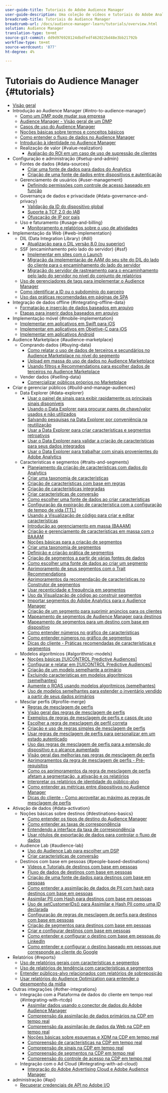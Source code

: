 ```yaml
---
user-guide-title: Tutoriais do Adobe Audience Manager
user-guide-description: Uma coleção de vídeos e tutoriais do Adobe Analytics.
breadcrumb-title: Tutoriais do Audience Manager
breadcrumb-url: /docs/audience-manager-learn/tutorials/overview.html
solution: Audience Manager
translation-type: tm+mt
source-git-commit: dd9d976928124dbdfedf462022bd48e3bb21792b
workflow-type: tm+mt
source-wordcount: '877'
ht-degree: 4%

---
```



# Tutoriais do Audience Manager {#tutorials}

+ [Visão geral](overview.md)
+ Introdução ao Audience Manager {#intro-to-audience-manager}
   + [Como um DMP pode mudar sua empresa](intro-to-audience-manager/how-a-dmp-can-change-your-business.md)
   + [Audience Manager - Visão geral de um DMP](intro-to-audience-manager/audience-manager-overview-of-a-dmp.md)
   + [Casos de uso do Audience Manager](intro-to-audience-manager/audience-manager-use-cases.md)
   + [Noções básicas sobre termos e conceitos básicos](intro-to-audience-manager/understanding-basic-terms-and-concepts-in-audience-manager.md)
   + [Como entender o fluxo de dados no Audience Manager](intro-to-audience-manager/understanding-the-data-flow-in-audience-manager.md)
   + [Introdução à identidade no Audience Manager](intro-to-audience-manager/introduction-to-identity-in-audience-manager.md)
   + Realização de valor {#value-realization}
      + [Avaliação do ROI em um caso de uso de supressão de clientes](intro-to-audience-manager/value-realization/measuring-roi-in-a-customer-suppression-use-case.md)
+ Configuração e administração {#setup-and-admin}
   + Fontes de dados {#data-sources}
      + [Criar uma fonte de dados para dados do Analytics](setup-and-admin/data-sources/create-a-data-source-for-analytics-data.md)
      + [Criação de uma fonte de dados entre dispositivos e autenticação](setup-and-admin/data-sources/creating-a-cross-device-data-source-and-authenticating.md)
   + Gerenciamento de usuários {#user-management}
      + [Definindo permissões com controle de acesso baseado em função](setup-and-admin/user-management/setting-permissions-with-role-based-access-control.md)
   + Governança de dados e privacidade {#data-governance-and-privacy}
      + [Validação da ID do dispositivo global](setup-and-admin/data-governance-and-privacy/global-device-id-validation.md)
      + [Suporte à TCF 2.0 do IAB](setup-and-admin/data-governance-and-privacy/iab-tcf-support.md)
      + [Ofuscação de IP por país](setup-and-admin/data-governance-and-privacy/ip-obfuscation-by-country.md)
   + Uso e faturamento {#usage-and-billing}
      + [Monitoramento e relatórios sobre o uso de atividades](setup-and-admin/usage-and-billing/monitoring-and-reporting-on-activity-usage.md)
+ Implementação da Web {#web-implementation}
   + DIL (Data Integration Library) {#dil}
      + [Atualização para o DIL versão 8.0 (ou superior)](web-implementation/dil/updating-to-dil-version-8-0-or-greater.md)
   + SSF (encaminhamento pelo lado do servidor) {#ssf}
      + [Implementar em sites com o Launch](https://docs.adobe.com/content/help/en/experience-cloud/implementing-in-websites-with-launch/index.html)
      + [Migração da implementação de AAM do seu site do DIL do lado do cliente para o encaminhamento do lado do servidor](web-implementation/ssf/migrating-your-site-implementation-from-client-side-dil-to-server-side-forwarding.md)
      + [Migração do servidor de rastreamento para o encaminhamento pelo lado do servidor no nível do conjunto de relatórios](web-implementation/ssf/migrating-from-tracking-server-to-report-suite-level-server-side-forwarding.md)
   + [Uso de gerenciadores de tags para implementar o Audience Manager](web-implementation/using-tag-managers-to-implement-audience-manager.md)
   + [Como identificar a ID ou o subdomínio do parceiro](web-implementation/how-to-identify-your-partner-id-or-subdomain.md)
   + [Uso das práticas recomendadas em páginas de SPA](web-implementation/using-best-practices-on-spa-pages-when-sending-data-to-aam.md)
+ Integração de dados offline {#integrating-offline-data}
   + [Formatação e inserção de dados baseados em arquivo](integrating-offline-data/formatting-and-ingesting-file-based-data.md)
   + [Etapas para inserir dados baseados em arquivo](integrating-offline-data/steps-for-ingesting-file-based-data.md)
+ Implementação móvel {#mobile-implementation}
   + [Implementar em aplicativos em Swift para iOS](https://docs.adobe.com/content/help/en/experience-cloud/implementing-in-mobile-ios-swift-apps-with-launch/index.html)
   + [Implementar em aplicativos em Objetive-C para iOS](https://docs.adobe.com/content/help/en/experience-cloud/implementing-in-mobile-ios-objective-c-apps-with-launch/index.html)
   + [Implementar em aplicativos Android](https://docs.adobe.com/content/help/en/experience-cloud/implementing-in-mobile-android-apps-with-launch/index.html)
+ Audience Marketplace {#audience-marketplace}
   + Comprando dados {#buying-data}
      + [Como relatar o uso de dados de terceiros e secundários no Audience Marketplace no nível do segmento](audience-marketplace/buying-data/reporting-2nd-and-3rd-party-data-usage-in-the-audience-marketplace-at-the-segment-level.md)
      + [Upload em massa do uso de dados no Audience Marketplace](audience-marketplace/buying-data/bulk-uploading-data-usage-into-the-audience-marketplace.md)
      + [Usando filtros e Recommendations para escolher dados de terceiros no Audience Marketplace](audience-marketplace/buying-data/using-filters-and-recommendations-to-choose-3rd-party-data-in-audience-marketplace.md)
   + Vender dados {#selling-data}
      + [Comercializar públicos próprios no Marketplace](audience-marketplace/selling-data/commercialize-owned-audiences-on-marketplace.md)
+ Criar e gerenciar públicos {#build-and-manage-audiences}
   + Data Explorer {#data-explorer}
      + [Usar o painel de sinais para exibir rapidamente os principais sinais disponíveis](build-and-manage-audiences/data-explorer/using-the-signals-dashboard-to-quickly-view-top-available-signals.md)
      + [Usando o Data Explorer para procurar pares de chave/valor usados e não utilizados](build-and-manage-audiences/data-explorer/using-data-explorer-to-search-for-used-and-unused-key-value-pairs.md)
      + [Salvando pesquisas na Data Explorer por conveniência na reutilização](build-and-manage-audiences/data-explorer/saving-searches-in-data-explorer-for-convenience-in-re-use.md)
      + [Usar a Data Explorer para criar características e segmentos retroativos](build-and-manage-audiences/data-explorer/using-data-explorer-to-create-retroactive-traits-and-segments.md)
      + [Usar o Data Explorer para validar a criação de características para seus dados integrados](build-and-manage-audiences/data-explorer/using-data-explorer-to-validate-trait-creation-for-your-onboarded-data.md)
      + [Usar o Data Explorer para trabalhar com sinais provenientes do Adobe Analytics](build-and-manage-audiences/data-explorer/using-data-explorer-to-work-with-signals-coming-from-adobe-analytics.md)
   + Características e segmentos {#traits-and-segments}
      + [Planejamento da criação de características com dados do Analytics](build-and-manage-audiences/traits-and-segments/planning-trait-creation-from-analytics-data.md)
      + [Criar uma taxonomia de características](build-and-manage-audiences/traits-and-segments/creating-a-trait-taxonomy.md)
      + [Criação de características com base em regras](build-and-manage-audiences/traits-and-segments/creating-rule-based-traits.md)
      + [Criação de características integradas](build-and-manage-audiences/traits-and-segments/creating-onboarded-traits.md)
      + [Criar características de conversão](build-and-manage-audiences/traits-and-segments/creating-conversion-traits.md)
      + [Como escolher uma fonte de dados ao criar características](build-and-manage-audiences/traits-and-segments/choosing-a-data-source-when-creating-traits.md)
      + [Configuração da expiração de característica com a configuração de tempo de vida (TTL)](build-and-manage-audiences/traits-and-segments/configuring-trait-expiration-with-the-time-to-live-ttl-setting.md)
      + [Usando a Visualização de código para criar e editar características](build-and-manage-audiences/traits-and-segments/using-code-view-to-create-and-edit-traits.md)
      + [Introdução ao gerenciamento em massa (BAAAM)](build-and-manage-audiences/traits-and-segments/introduction-to-bulk-management-baaam.md)
      + [Criação e gerenciamento de características em massa com o BAAAM](build-and-manage-audiences/traits-and-segments/creating-and-managing-traits-in-bulk-with-baaam.md)
      + [Noções básicas para a criação de segmentos](build-and-manage-audiences/traits-and-segments/the-basics-of-creating-segments.md)
      + [Criar uma taxonomia de segmentos](build-and-manage-audiences/traits-and-segments/creating-a-segment-taxonomy.md)
      + [Definição e criação prática de segmentos](build-and-manage-audiences/traits-and-segments/practical-segment-definition-and-creation.md)
      + [Criação de segmentos a partir de várias fontes de dados](build-and-manage-audiences/traits-and-segments/creating-segments-from-multiple-data-sources.md)
      + [Como escolher uma fonte de dados ao criar um segmento](build-and-manage-audiences/traits-and-segments/choosing-a-data-source-when-creating-a-segment.md)
      + [Aprimoramento de seus segmentos com o Trait Recommendations](build-and-manage-audiences/traits-and-segments/enhancing-your-segments-with-trait-recommendations.md)
      + [Aprimoramentos da recomendação de características no Construtor de segmentos](build-and-manage-audiences/traits-and-segments/trait-recommendation-enhancements-in-the-segment-builder.md)
      + [Usar recenticidade e frequência em segmentos](build-and-manage-audiences/traits-and-segments/using-recency-and-frequency-in-segments.md)
      + [Uso da Visualização de código ao construir segmentos](build-and-manage-audiences/traits-and-segments/using-code-view-when-building-segments.md)
      + [Importar segmentos do Adobe Analytics para o Audience Manager](build-and-manage-audiences/traits-and-segments/import-aa-segments-into-aam.md)
      + [Criação de um segmento para suprimir anúncios para os clientes](build-and-manage-audiences/traits-and-segments/building-a-segment-to-suppress-ads-to-customers.md)
      + [Mapeamento de segmentos de Audience Manager para destinos](build-and-manage-audiences/traits-and-segments/mapping-audience-manager-segments-to-destinations.md)
      + [Mapeamento de segmentos para um destino com base em dispositivo](build-and-manage-audiences/traits-and-segments/mapping-segments-to-a-device-based-destination.md)
      + [Como entender números no gráfico de características](build-and-manage-audiences/traits-and-segments/understanding-numbers-in-the-trait-graph.md)
      + [Como entender números no gráfico de segmentos](build-and-manage-audiences/traits-and-segments/understanding-numbers-in-the-segment-graph.md)
      + [Dicas do cliente - Práticas recomendadas de características e segmentos](build-and-manage-audiences/traits-and-segments/customer-tips-traits-and-segments-best-practices.md)
   + Modelos algorítmicos {#algorithmic-models}
      + [Noções básicas  [!UICONTROL Predictive Audiences]](build-and-manage-audiences/algorithmic-models/understanding-predictive-audiences.md)
      + [Configurar e relatar em  [!UICONTROL Predictive Audiences]](build-and-manage-audiences/algorithmic-models/configure-and-report-on-predictive-audiences.md)
      + [Criação de um modelo semelhante a primário](build-and-manage-audiences/algorithmic-models/creating-a-first-party-look-alike-model.md)
      + [Excluindo características em modelos algorítmicos (semelhantes)](build-and-manage-audiences/algorithmic-models/excluding-traits-in-algorithmic-look-alike-models.md)
      + [Aumente o ROAS usando modelos algorítmicos (semelhantes)](build-and-manage-audiences/algorithmic-models/increase-roas-by-using-algorithmic-look-alike-models.md)
      + [Uso de modelos semelhantes para estender o inventário vendido a partir de seus dados primários](build-and-manage-audiences/algorithmic-models/using-look-alike-models-to-extend-sold-out-inventory-from-your-1st-party-data.md)
   + Mesclar perfis {#profile-merge}
      + [Regras de mesclagem de perfis](build-and-manage-audiences/profile-merge/profile-merge.md)
      + [Visão geral das regras de mesclagem de perfis](build-and-manage-audiences/profile-merge/overview-of-profile-merge-rules.md)
      + [Exemplos de regras de mesclagem de perfis e casos de uso](build-and-manage-audiences/profile-merge/profile-merge-rule-examples-and-use-cases.md)
      + [Escolher a regra de mesclagem de perfil correta](build-and-manage-audiences/profile-merge/choosing-the-right-profile-merge-rule.md)
      + [Criação e uso de regras simples de mesclagem de perfis](build-and-manage-audiences/profile-merge/creating-and-using-simple-profile-merge-rules.md)
      + [Usar regras de mesclagem de perfis para personalizar em um estado autenticado](build-and-manage-audiences/profile-merge/using-profile-merge-rules-to-personalize-in-an-authenticated-state.md)
      + [Uso das regras de mesclagem de perfis para a extensão do dispositivo e o alcance aumentado](build-and-manage-audiences/profile-merge/using-profile-merge-rules-for-device-extension-and-increased-reach.md)
      + [Visão geral das melhorias nas regras de mesclagem de perfis](build-and-manage-audiences/profile-merge/overview-of-profile-merge-rule-enhancements.md)
      + [Aprimoramentos da regra de mesclagem de perfis - Pré-requisitos](build-and-manage-audiences/profile-merge/profile-merge-rule-enhancements-pre-requisites.md)
      + [Como os aprimoramentos da regra de mesclagem de perfis afetam a segmentação, a ativação e os relatórios](build-and-manage-audiences/profile-merge/how-profile-merge-rule-enhancements-impact-segmentation-activation-and-reporting.md)
      + [Interpretar os relatórios de identidade do público-alvo](build-and-manage-audiences/profile-merge/interpret-audience-identity-reporting.md)
      + [Como entender as métricas entre dispositivos no Audience Manager](build-and-manage-audiences/profile-merge/understanding-cross-device-metrics-in-audience-manager.md)
      + [Dicas do cliente - Como aproveitar ao máximo as regras de mesclagem de perfis](build-and-manage-audiences/profile-merge/customer-tips-getting-the-most-out-of-profile-merge-rules.md)
+ Ativação de dados {#data-activation}
   + Noções básicas sobre destinos {#destinations-basics}
      + [Como entender os tipos de destino do Audience Manager](data-activation/destinations-basics/understanding-audience-manager-destination-types.md)
      + [Como entender as taxas de correspondência](data-activation/destinations-basics/understanding-match-rates.md)
      + [Entendendo a interface da taxa de correspondência](data-activation/destinations-basics/understanding-the-match-rate-interface-in-audience-manager.md)
      + [Usar rótulos de exportação de dados para controlar o fluxo de dados](data-activation/destinations-basics/using-data-export-labels-to-control-data-flow.md)
   + Audience Lab {#audience-lab}
      + [Uso do Audience Lab para escolher um DSP](data-activation/audience-lab/using-audience-lab-to-choose-a-dsp.md)
      + [Criar características de conversão](build-and-manage-audiences/traits-and-segments/creating-conversion-traits.md)
   + Destinos com base em pessoas {#people-based-destinations}
      + [Vídeos e Tutorials de destinos com base em pessoas](data-activation/people-based-destinations/pbd.md)
      + [Fluxo de dados de destinos com base em pessoas](data-activation/people-based-destinations/people-based-destinations-data-flow.md)
      + [Criação de uma fonte de dados para destinos com base em pessoas](data-activation/people-based-destinations/creating-a-data-source-for-people-based-destinations.md)
      + [Como entender a assimilação de dados de PII com hash para destinos com base em pessoas](data-activation/people-based-destinations/understanding-hashed-pii-data-ingestion-for-people-based-destinations.md)
      + [Assimilar PII com Hash para destinos com base em pessoas](data-activation/people-based-destinations/ingesting-hashed-pii-for-people-based-destinations.md)
      + [Uso de setCustomerIDs() para Assimilar e Hash PII como uma ID declarada](data-activation/people-based-destinations/using-setcustomerids-to-ingest-and-hash-pii-as-a-declared-id.md)
      + [Configuração de regras de mesclagem de perfis para destinos com base em pessoas](data-activation/people-based-destinations/configuring-profile-merge-rules-for-people-based-destinations.md)
      + [Criação de segmentos para destinos com base em pessoas](data-activation/people-based-destinations/creating-segments-for-people-based-destinations.md)
      + [Criar e configurar destinos com base em pessoas](data-activation/people-based-destinations/create-and-configure-people-based-destinations.md)
      + [Como entender e configurar o destino com base em pessoas do LinkedIn](data-activation/people-based-destinations/understanding-and-configuring-the-linkedin-pbd.md)
      + [Como entender e configurar o destino baseado em pessoas que corresponde ao cliente do Google](data-activation/people-based-destinations/understanding-and-configuring-the-google-customer-match-pbd.md)
+ Relatórios {#reports}
   + [Uso de relatórios gerais com características e segmentos](reports/using-general-reports-with-traits-and-segments.md)
   + [Uso de relatórios de tendência com características e segmentos](reports/using-trended-reports-with-traits-and-segments.md)
   + [Entender públicos-alvo relacionados com relatórios de sobreposição](reports/understand-related-audiences-with-overlap-reports.md)
   + [Usar relatórios do Audience Optimization para entender o desempenho da mídia](reports/using-audience-optimization-reports-to-understand-media-performance.md)
+ Outras integrações {#other-integrations}
   + Integração com a Plataforma de dados do cliente em tempo real {#integrating-with-rtcdp}
      + [Assimilar dados usando o conector de dados do Adobe Audience Manager](https://experienceleague.adobe.com/docs/platform-learn/tutorials/sources/ingest-data-from-aam.html?lang=en#sources)
      + [Compreensão da assimilação de dados primários na CDP em tempo real](other-integrations/integrating-with-rtcdp/rtcdp-1pd-ingestion-for-aam-users.md)
      + [Compreensão da assimilação de dados da Web na CDP em tempo real](other-integrations/integrating-with-rtcdp/rtcdp-web-ingestion-for-aam-users.md)
      + [Noções básicas sobre esquemas e XDM na CDP em tempo real](other-integrations/integrating-with-rtcdp/rtcdp-schemas-xdm-for-aam-users.md)
      + [Compreensão de características na CDP em tempo real](other-integrations/integrating-with-rtcdp/rtcdp-traits-for-aam-users.md)
      + [Compreensão de sinais na CDP em tempo real](other-integrations/integrating-with-rtcdp/rtcdp-signals-for-aam-users.md)
      + [Compreensão de segmentos na CDP em tempo real](other-integrations/integrating-with-rtcdp/rtcdp-segments-for-aam-users.md)
      + [Compreensão do controle de acesso na CDP em tempo real](other-integrations/integrating-with-rtcdp/rtcdp-access-control-for-aam-users.md)
   + Integração com o Ad Cloud {#integrating-with-ad-cloud}
      + [Integração do Adobe Advertising Cloud e Adobe Audience Manager](other-integrations/integrating-with-ad-cloud/advertising-cloud-and-audience-manager-integration.md)
+ administração {#api}
   + [Recuperar credenciais de API no Adobe I/O](api/retrieve-api-credentials-in-adobe-io.md)
